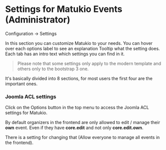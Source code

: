 # Settings for Matukio Events (Administrator)

Configuration -> Settings

In this section you can customize Matukio to your needs. You can hover over each options label to see an explanation Tooltip what the setting does. Each tab has an intro text which settings you can find in it.

> Please note that some settings only apply to the modern template and others only to the bootstrap 3 one.

It's basically divided into 8 sections, for most users the first four are the important ones.

### Joomla ACL settings

Click on the Options button in the top menu to access the Joomla ACL settings for Matukio.

By default organizers in the frontend are only allowed to edit / manage their **own** event. Even if they have **core.edit** and not only **core.edit.own**.

There is a setting for changing that (Allow everyone to manage all events in the frontend).

